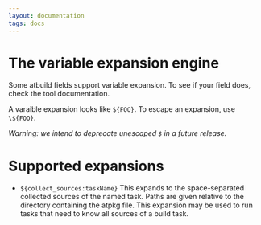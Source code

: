 ```yaml
---
layout: documentation
tags: docs
---
```


# The variable expansion engine

Some atbuild fields support variable expansion.  To see if your field does, check the tool documentation.

A varaible expansion looks like `${FOO}`.  To escape an expansion, use `\${FOO}`.

*Warning: we intend to deprecate unescaped `$` in a future release.*

# Supported expansions

* `${collect_sources:taskName}` This expands to the space-separated collected sources of the named task.  Paths are given relative to the directory containing the atpkg file.  This expansion may be used to run tasks that need to know all sources of a build task.